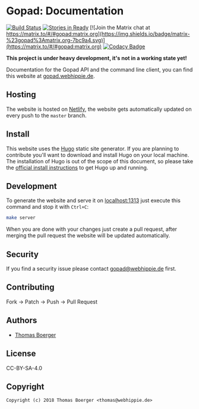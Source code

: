 # Gopad: Documentation

[![Build Status](http://github.dronehippie.de/api/badges/gopad/gopad-docs/status.svg)](http://github.dronehippie.de/gopad/gopad-docs)
[![Stories in Ready](https://badge.waffle.io/gopad/gopad-api.svg?label=ready&title=Ready)](http://waffle.io/gopad/gopad-api)
[![Join the Matrix chat at https://matrix.to/#/#gopad:matrix.org](https://img.shields.io/badge/matrix-%23gopad%3Amatrix.org-7bc9a4.svg)](https://matrix.to/#/#gopad:matrix.org)
[![Codacy Badge](https://api.codacy.com/project/badge/Grade/6012a233d1e04981bb8d078510cacb2b)](https://www.codacy.com/app/gopad/gopad-docs?utm_source=github.com&amp;utm_medium=referral&amp;utm_content=gopad/gopad-docs&amp;utm_campaign=Badge_Grade)

**This project is under heavy development, it's not in a working state yet!**

Documentation for the Gopad API and the command line client, you can find this website at [gopad.webhippie.de](https://gopad.webhippie.de).


## Hosting

The website is hosted on [Netlify](https://www.netlify.com/), the website gets automatically updated on every push to the `master` branch.


## Install

This website uses the [Hugo](https://github.com/spf13/hugo) static site generator. If you are planning to contribute you'll want to download and install Hugo on your local machine. The installation of Hugo is out of the scope of this document, so please take the [official install instructions](https://gohugo.io/overview/installing/) to get Hugo up and running.


## Development

To generate the website and serve it on [localhost:1313](http://localhost:1313) just execute this command and stop it with `Ctrl+C`:

```bash
make server
```

When you are done with your changes just create a pull request, after merging the pull request the website will be updated automatically.


## Security

If you find a security issue please contact gopad@webhippie.de first.


## Contributing

Fork -> Patch -> Push -> Pull Request


## Authors

* [Thomas Boerger](https://github.com/tboerger)


## License

CC-BY-SA-4.0


## Copyright

```
Copyright (c) 2018 Thomas Boerger <thomas@webhippie.de>
```
